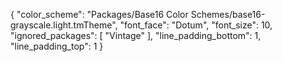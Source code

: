 {
	"color_scheme": "Packages/Base16 Color Schemes/base16-grayscale.light.tmTheme",
	"font_face": "Dotum",
	"font_size": 10,
	"ignored_packages":
	[
		"Vintage"
	],
	"line_padding_bottom": 1,
	"line_padding_top": 1
}
